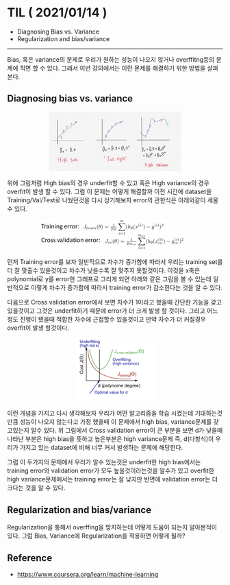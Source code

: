 # TIL ( 2021/01/14 )

- Diagnosing Bias vs. Variance
- Regularization and bias/variance

---

Bias, 혹은 variance의 문제로 우리가 원하는 성능이 나오지 않거나 overffitng등의 문제에 직면 할 수 있다.  그래서 이번 강의에서는 이런 문제를 해결하기 위한 방법을 살펴본다. 

## Diagnosing bias vs. variance

 <p align="center"><img src="../image/Machine/01.14/001.JPG" style="zoom:30%;"/></p>

위에 그림처럼 High bias의 경우 underfit할 수 있고 혹은 High variance의 경우 overfit이 발생 할 수 있다. 그럼 이 문제는 어떻게 해결할까 이전 시간에 dataset을 Training/Val/Test로 나눴던것을 다시 상기해보자 error의 관한식은 아래와같이 세울수 있다. 

 <p align="center"><img src="../image/Machine/01.14/002.PNG" style="zoom:50%;"/></p>

먼저 Training error를 보자 일반적으로 차수가 증가함에 따라서 우리는 training set를 더 잘 맞출수 있을것이고 차수가 낮을수록 잘 맞추지 못할것이다. 이것을 x축은 polynomial로 y를 error한 그래프로 그리게 되면 아래와 같은 그림을 볼 수 있는데 일반적으로 이렇게 차수가 증가함에 따라서 training error가 감소한다는 것을 알 수 있다. 

다음으로 Cross validation error에서 보면 차수가 1이라고 했을때 간단한 기능을 갖고 있을것이고 그것은 underfit하기 때문에 error가 더 크게 발생 할 것이다. 그리고 어느정도 진행이 됐을때 적합한 차수에 근접할수 있을것이고 만약 차수가 더 커질경우 overfit이 발생 할것이다. 

 <p align="center"><img src="../image/Machine/01.14/003.PNG" style="zoom:50%;"/></p>

이런 개념을 가지고 다시 생각해보자 우리가 어떤 알고리즘을 학습 시켰는데 기대하는것만큼 성능이 나오지 않는다고 가정 했을때 이 문제에서 high bias, variance문제를 갖고있는지 알수 있다. 위 그림에서 Cross validation error이 큰 부분을 보면 d가 낮을때 나타난 부분은 high bias을 뜻하고 높은부분은 high variance문제 즉, d(다항식)이 우리가 가지고 있는 dataset에 비해 너무 커서 발생하는 문제에 해당한다. 

그럼 이 두가지의 문제에서 우리가 알수 있는것은 underfit한 high bias에서는 training error와 validation error가 모두 높을것이라는것을 알수가 있고 overfit한 high variance문제에서는 training error는 잘 낮지만 반면에 validation error는 더 크다는 것을 알 수 있다.

  

## Regularization and bias/variance

Regularization을 통해서 overffing을 방지하는데 어떻게 도움이 되는지 알아본적이 있다. 그럼 Bias, Variance에 Regularization을 적용하면 어떻게 될까?







## Reference

- https://www.coursera.org/learn/machine-learning

